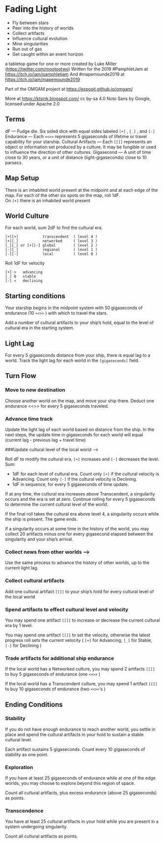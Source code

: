 # Fading Light

- Fly between stars
- Peer into the history of worlds
- Collect artifacts
- Influence cultural evolution
- Mine singularities
- Run out of gas
- Get caught within an event horizon

a tabletop game for one or more
created by Luke Miller (https://twitter.com/mootootwo)
Written for the 2019 #PamphletJam
at https://itch.io/jam/pamphletjam
And #mapemounde2019 at https://itch.io/jam/mapemounde2019 
  
Part of the OMGAM project  at https://exposit.github.io/omgam/

More at https://ktsink.blogspot.com/
cc by-sa 4.0
Noto Sans by Google, licensed under Apache 2.0

## Terms

dF — Fudge die.  Six sided dice with equal sides labeled `[+]` ,  `[_]` , and  `[-]`
Endurance —  Each `<<>>` represents 5 gigaseconds of lifetime or travel capability for your starship.
Cultural Artifacts —  Each `[[]]` represents an object or information set produced by a culture.  It may be fungible or used to influence the direction of other cultures.
Gigasecond —  A unit of time close to 30 years, or a unit of distance (light-gigaseconds) close to 10 parsecs.

## Map Setup

There is an inhabited world present at the midpoint and at each edge of the map.
For each of the other six spots on the map, roll 1dF.  
On `[+]` there is an inhabited world present

## World Culture

For each world, sum 2dF to find the cultural era.

    [+][+]           transcendent  ( level 4 )
    [+][_]           networked     ( level 3 )
    [_][_] or [+][-] global        ( level 2 )
    [-][_]           regional      ( level 1 )
    [-][-]           local         ( level 0 )

Roll 1dF for velocity

    [+]	>	advancing
    [_]	0	stable
    [-]	<	declining

## Starting conditions

Your starship begins in the midpoint system with 50 gigaseconds of endurance (10 `<<>>` ) with which to travel the stars.

Add a number of cultural artifacts to your ship’s hold, equal to the level of cultural era in the starting system.

## Light Lag

For every 5 gigaseconds distance from your ship, there is equal lag to a world.  Track the light lag for each world in the `[gigaseconds]` field.

## Turn Flow

### Move to new destination

Choose another world on the map, and move your ship there.  Deduct one endurance <<>> for every 5 gigaseconds traveled.

### Advance time track

Update the light lag of each world based on distance from the ship.  In the next steps, the update time in gigaseconds for each world will equal  (current lag - previous lag + travel time)

###Update cultural level of the local world       —>

Roll dF to modify the cultural era, `[+]` increases and `[-]` decreases the level.  Sum:

- 1dF for each level of cultural era.  Count only `[+]` if the cultural velocity is Advancing.  Count only `[-]` if the cultural velocity is Declining.
- 1dF in sequence, for every 5 gigaseconds of time update.

If at any time, the cultural era increases above Transcendent, a singularity occurs and the era is set at zero.  Continue rolling for every 5 gigaseconds to determine the current cultural level of the world.

If the final roll takes the cultural era above level 4, a singularity occurs while the ship is present.  The game ends.

If a singularity occurs at some time in the history of the world, you may collect 20 artifacts minus one for every gigasecond elapsed between the singularity and your ship’s arrival.

### Collect news from other worlds    —>

Use the same process to advance the history of other worlds,  up to the current light lag.

### Collect cultural artifacts

Add one cultural artifact `[[]]` to your ship’s hold for every cultural level of the local world

### Spend artifacts to effect cultural level and velocity

You may spend one artifact `[[]]` to increase or decrease the current cultural era by 1 level.

You may spend one artifact `[[]]` to set the velocity, otherwise  the latest progress roll sets the current velocity ( `[+]` for Advancing, `[_]` for Stable, `[-]` for Declining )

### Trade artifacts for additional ship endurance

If the local world has a Networked culture, you may spend 2 artifacts `[[]]` to buy 5 gigaseconds of endurance (one `<<>>` )

If the local world has a Transcendent culture, you may spend 1 artifact `[[]]` to buy 10 gigaseconds of endurance (two `<<>>`‘s )

## Ending Conditions

### Stability

If you do not have enough endurance to reach another world, you settle in place and spend the cultural artifacts in your hold to sustain a stable cultural level.

Each artifact sustains 5 gigaseconds.  Count every 10 gigaseconds of stability as one point.

### Exploration

If you have at least 25 gigaseconds of endurance while at one of the edge worlds, you may choose to explore beyond this region of space.

Count all cultural artifacts, plus excess endurance (above 25 gigaseconds) as points.

### Transcendence

You have at least 25 cultural artifacts in your hold while you are present in a system undergoing singularity.

Count all cultural artifacts as points.
